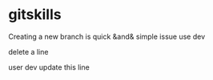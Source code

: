# gitskills

Creating a new branch is quick  &and& simple issue use dev

delete a line

 user dev update this line


